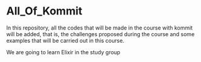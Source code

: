 # All_Of_Kommit

In this repository, all the codes that will be made in the course with kommit will be added, that is, the challenges proposed during the course and some examples that will be carried out in this course.

We are going to learn Elixir in the study group